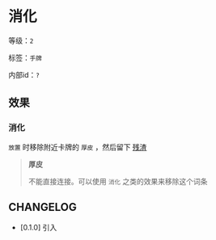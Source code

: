 # 消化

等级：`2`

标签：`手牌`

内部id：`?`

## 效果

### 消化

`放置` 时移除附近卡牌的 `厚皮` ，然后留下 [残渣](残渣.md)

> **厚皮**
>
> 不能直接连接。可以使用 `消化` 之类的效果来移除这个词条

## CHANGELOG

- [0.1.0] 引入
